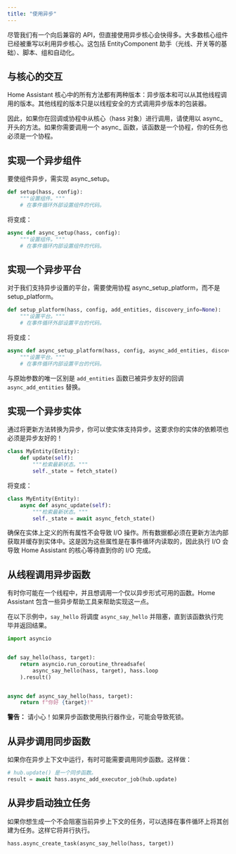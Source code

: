 ```yaml
---
title: "使用异步"
---
```


尽管我们有一个向后兼容的 API，但直接使用异步核心会快得多。大多数核心组件已经被重写以利用异步核心。这包括 EntityComponent 助手（光线、开关等的基础）、脚本、组和自动化。

## 与核心的交互

Home Assistant 核心中的所有方法都有两种版本：异步版本和可以从其他线程调用的版本。其他线程的版本只是以线程安全的方式调用异步版本的包装器。

因此，如果你在回调或协程中从核心（hass 对象）进行调用，请使用以 async_ 开头的方法。如果你需要调用一个 async_ 函数，该函数是一个协程，你的任务也必须是一个协程。

## 实现一个异步组件

要使组件异步，需实现 async_setup。

```python
def setup(hass, config):
    """设置组件。"""
    # 在事件循环外部设置组件的代码。
```

将变成：

```python
async def async_setup(hass, config):
    """设置组件。"""
    # 在事件循环内部设置组件的代码。
```

## 实现一个异步平台

对于我们支持异步设置的平台，需要使用协程 async_setup_platform，而不是 setup_platform。

```python
def setup_platform(hass, config, add_entities, discovery_info=None):
    """设置平台。"""
    # 在事件循环外部设置平台的代码。
```

将变成：

```python
async def async_setup_platform(hass, config, async_add_entities, discovery_info=None):
    """设置平台。"""
    # 在事件循环内部设置平台的代码。
```

与原始参数的唯一区别是 `add_entities` 函数已被异步友好的回调 `async_add_entities` 替换。

## 实现一个异步实体

通过将更新方法转换为异步，你可以使实体支持异步。这要求你的实体的依赖项也必须是异步友好的！

```python
class MyEntity(Entity):
    def update(self):
        """检索最新状态。"""
        self._state = fetch_state()
```

将变成：

```python
class MyEntity(Entity):
    async def async_update(self):
        """检索最新状态。"""
        self._state = await async_fetch_state()
```

确保在实体上定义的所有属性不会导致 I/O 操作。所有数据都必须在更新方法内部获取并缓存到实体中。这是因为这些属性是在事件循环内读取的，因此执行 I/O 会导致 Home Assistant 的核心等待直到你的 I/O 完成。

## 从线程调用异步函数

有时你可能在一个线程中，并且想调用一个仅以异步形式可用的函数。Home Assistant 包含一些异步帮助工具来帮助实现这一点。

在以下示例中，`say_hello` 将调度 `async_say_hello` 并阻塞，直到该函数执行完毕并返回结果。

```python
import asyncio


def say_hello(hass, target):
    return asyncio.run_coroutine_threadsafe(
        async_say_hello(hass, target), hass.loop
    ).result()


async def async_say_hello(hass, target):
    return f"你好 {target}!"
```

**警告：** 请小心！如果异步函数使用执行器作业，可能会导致死锁。

## 从异步调用同步函数

如果你在异步上下文中运行，有时可能需要调用同步函数。这样做：

```python
# hub.update() 是一个同步函数。
result = await hass.async_add_executor_job(hub.update)
```

## 从异步启动独立任务

如果你想生成一个不会阻塞当前异步上下文的任务，可以选择在事件循环上将其创建为任务。这样它将并行执行。

```python
hass.async_create_task(async_say_hello(hass, target))